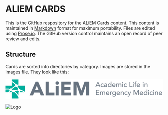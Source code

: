# ALIEM CARDS

This is the GitHub respository for the ALiEM Cards content. This content is maintained in [Markdown](http://daringfireball.net/projects/markdown/) format for maximum portability. Files are edited using [Prose.io](http://www.prose.io). The GitHub version control maintains an open record of peer review and edits.

## Structure

Cards are sorted into directories by category. Images are stored in the images file. They look like this:

![](https://github.com/ALIEMCards/pvcard-content/blob/master/logo-horizontal-color.png)

![Logo]({{site.baseurl}}/images/logo-horizontal-color.png)


